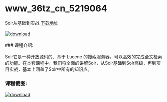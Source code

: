 # www_36tz_cn_5219064
Solr从基础到实战
[下载地址](http://www.36tz.cn/article/5219064 "下载地址")
<br/></br>[![download](http://36tz.cn/muke_img/2021_03_3-1.jpg "下载地址")](http://www.36tz.cn/article/5219064 "下载地址")
<br/></br>### 课程介绍:<br/></br>Solr它是一种开放源码的、基于 Lucene 的搜索服务器，可以高效的完成全文检索的功能。在本套课程中，我们将全面的讲解Solr，从Solr基础到Solr高级，再到项目实战，基本上涵盖了Solr中所有的知识点。

### 课程截图:
[![download](http://36tz.cn/muke_img/2021_03_2-71.png "下载地址")](http://www.36tz.cn/article/5219064 "下载地址")
